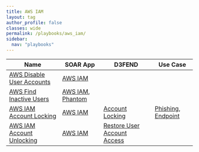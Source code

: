 ```yaml
---
title: AWS IAM
layout: tag
author_profile: false
classes: wide
permalink: /playbooks/aws_iam/
sidebar:
  nav: "playbooks"
---
```


| Name    | SOAR App   | D3FEND      | Use Case    |
| --------| ---------- | ----------- | ----------- |
| [AWS Disable User Accounts](/playbooks/aws_disable_user_accounts/)| [AWS IAM](https://splunkbase.splunk.com/apps?keyword=aws+iam&filters=product%3Asoar)| | |
| [AWS Find Inactive Users](/playbooks/aws_find_inactive_users/)| [AWS IAM](https://splunkbase.splunk.com/apps?keyword=aws+iam&filters=product%3Asoar), [Phantom](https://splunkbase.splunk.com/apps?keyword=phantom&filters=product%3Asoar)| | |
| [AWS IAM Account Locking](/playbooks/aws_iam_account_locking/)| [AWS IAM](https://splunkbase.splunk.com/apps?keyword=aws+iam&filters=product%3Asoar)| [Account Locking](https://d3fend.mitre.org/technique/d3f:AccountLocking)| [Phishing](/playbooks/phishing), [Endpoint](/playbooks/endpoint)|
| [AWS IAM Account Unlocking](/playbooks/aws_iam_account_unlocking/)| [AWS IAM](https://splunkbase.splunk.com/apps?keyword=aws+iam&filters=product%3Asoar)| [Restore User Account Access](https://d3fend.mitre.org/technique/d3f:RestoreUserAccountAccess)| |